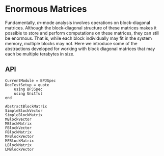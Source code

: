 # Enormous Matrices

Fundamentally, $m$-mode analysis involves operations on block-diagonal matrices. Although the
block-diagonal structure of these matrices makes it possible to store and perform computations on
these matrices, they can still be enormous. That is, while each block individually may fit in the
system memory, multiple blocks may not. Here we introduce some of the abstractions developed for
working with block diagonal matrices that may each be multiple terabytes in size.

## API

```@meta
CurrentModule = BPJSpec
DocTestSetup = quote
    using BPJSpec
    using Unitful
end
```

```@docs
AbstractBlockMatrix
SimpleBlockVector
SimpleBlockMatrix
MBlockVector
MBlockMatrix
FBlockVector
FBlockMatrix
MFBlockVector
MFBlockMatrix
LBlockMatrix
LMBlockVector
```


